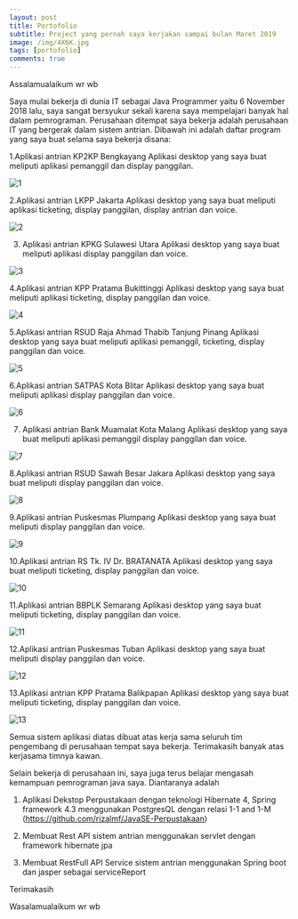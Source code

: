 ```yaml
---
layout: post
title: Portofolio
subtitle: Project yang pernah saya kerjakan sampai bulan Maret 2019
image: /img/4X6K.jpg
tags: [portofolio]
comments: true
---
```

Assalamualaikum wr wb


Saya mulai bekerja di dunia IT sebagai Java Programmer yaitu 6 November 2018 lalu, saya sangat bersyukur sekali karena saya mempelajari banyak hal dalam pemrograman. Perusahaan ditempat saya bekerja adalah perusahaan IT yang bergerak dalam sistem antrian. Dibawah ini adalah daftar program yang saya buat selama saya bekerja disana:

1.Aplikasi antrian KP2KP Bengkayang
Aplikasi desktop yang saya buat meliputi aplikasi pemanggil dan display panggilan.

 ![1](/img/1.JPG)		 

2.Aplikasi antrian LKPP Jakarta
Aplikasi desktop yang saya buat meliputi aplikasi ticketing, display panggilan, display antrian dan voice.

 ![2](/img/2.JPG)	

3. Aplikasi antrian KPKG Sulawesi Utara
Aplikasi desktop yang saya buat meliputi aplikasi display panggilan dan voice. 

 ![3](/img/3.JPG)	

4.Aplikasi antrian KPP Pratama Bukittinggi
Aplikasi desktop yang saya buat meliputi aplikasi ticketing, display panggilan dan voice. 
 	 
 ![4](/img/4.JPG)	

5.Aplikasi antrian RSUD Raja Ahmad Thabib Tanjung Pinang
Aplikasi desktop yang saya buat meliputi aplikasi pemanggil, ticketing, display panggilan dan voice.

 ![5](/img/5.JPG)	

6.Aplikasi antrian SATPAS Kota Blitar
Aplikasi desktop yang saya buat meliputi aplikasi display panggilan dan voice.
       
 ![6](/img/6.JPG)	

7. Aplikasi antrian Bank Muamalat Kota Malang
Aplikasi desktop yang saya buat meliputi aplikasi pemanggil display panggilan dan voice.	

 ![7](/img/7.JPG)	

8.Aplikasi antrian RSUD Sawah Besar Jakara
Aplikasi desktop yang saya buat meliputi display panggilan dan voice.

 ![8](/img/8.JPG)	 

9.Aplikasi antrian Puskesmas Plumpang
Aplikasi desktop yang saya buat meliputi display panggilan dan voice.

 ![9](/img/9.JPG)		 

10.Aplikasi antrian RS Tk. IV Dr. BRATANATA
Aplikasi desktop yang saya buat meliputi ticketing, display panggilan dan voice.

 ![10](/img/10.JPG)	

11.Aplikasi antrian BBPLK Semarang
Aplikasi desktop yang saya buat meliputi ticketing, display panggilan dan voice.

 ![11](/img/11.JPG)	

12.Aplikasi antrian Puskesmas Tuban
Aplikasi desktop yang saya buat meliputi display panggilan dan voice.

 ![12](/img/12.JPG)	

13.Aplikasi antrian KPP Pratama Balikpapan
Aplikasi desktop yang saya buat meliputi ticketing, display panggilan dan voice.

 ![13](/img/13.JPG)	 

Semua sistem aplikasi diatas dibuat atas kerja sama seluruh tim pengembang di perusahaan tempat saya bekerja. Terimakasih banyak atas kerjasama timnya kawan.


Selain bekerja di perusahaan ini, saya juga terus belajar mengasah kemampuan pemrograman java saya. Diantaranya adalah
1. Aplikasi Dekstop Perpustakaan dengan teknologi Hibernate 4, Spring framework 4.3 menggunakan PostgresQL dengan relasi 1-1 and 1-M
(https://github.com/rizalmf/JavaSE-Perpustakaan)

2. Membuat Rest API sistem antrian menggunakan servlet dengan framework hibernate jpa

3. Membuat RestFull API Service sistem antrian menggunakan Spring boot dan jasper sebagai serviceReport


Terimakasih

Wasalamualaikum wr wb
